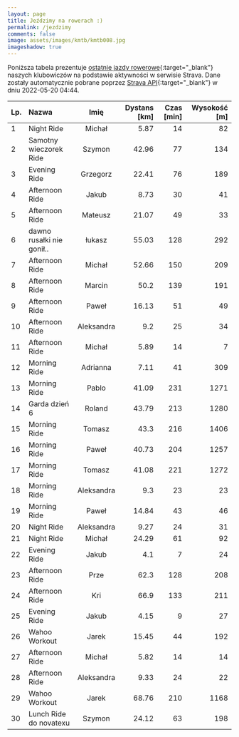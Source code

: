 ```yaml
---
layout: page
title: Jeździmy na rowerach :)
permalink: /jezdzimy
comments: false
image: assets/images/kmtb/kmtb008.jpg
imageshadow: true
---
```


Poniższa tabela prezentuje [ostatnie jazdy rowerowe](https://www.strava.com/clubs/336381){:target="_blank"} naszych klubowiczów na podstawie aktywności w serwisie Strava. Dane zostały automatycznie pobrane poprzez [Strava API](https://developers.strava.com/docs/reference/#api-Clubs-getClubActivitiesById){:target="_blank"} w dniu 2022-05-20 04:44.

Lp. | Nazwa | Imię | Dystans [km] | Czas [min] | Wysokość [m]
:--- | :--- | :---: | ---: | ---: | ---:
1|Night Ride|Michał|5.87|14|82
2|Samotny wieczorek Ride|Szymon|42.96|77|134
3|Evening Ride|Grzegorz|22.41|76|189
4|Afternoon Ride|Jakub|8.73|30|41
5|Afternoon Ride|Mateusz|21.07|49|33
6|dawno rusałki nie gonił..|łukasz|55.03|128|292
7|Afternoon Ride|Michał|52.66|150|209
8|Afternoon Ride|Marcin|50.2|139|191
9|Afternoon Ride|Paweł|16.13|51|49
10|Afternoon Ride|Aleksandra|9.2|25|34
11|Afternoon Ride|Michał|5.89|14|7
12|Morning Ride|Adrianna|7.11|41|309
13|Morning Ride|Pablo|41.09|231|1271
14|Garda dzień 6|Roland|43.79|213|1280
15|Morning Ride|Tomasz|43.3|216|1406
16|Morning Ride |Paweł|40.73|204|1257
17|Morning Ride|Tomasz|41.08|221|1272
18|Morning Ride|Aleksandra|9.3|23|23
19|Morning Ride|Paweł|14.84|43|46
20|Night Ride|Aleksandra|9.27|24|31
21|Night Ride|Michał|24.29|61|92
22|Evening Ride|Jakub|4.1|7|24
23|Afternoon Ride|Prze|62.3|128|208
24|Afternoon Ride|Kri|66.9|133|211
25|Evening Ride|Jakub|4.15|9|27
26|Wahoo Workout|Jarek|15.45|44|192
27|Afternoon Ride|Michał|5.82|14|14
28|Afternoon Ride|Aleksandra|9.33|24|22
29|Wahoo Workout|Jarek|68.76|210|1168
30|Lunch Ride do novatexu |Szymon|24.12|63|198
